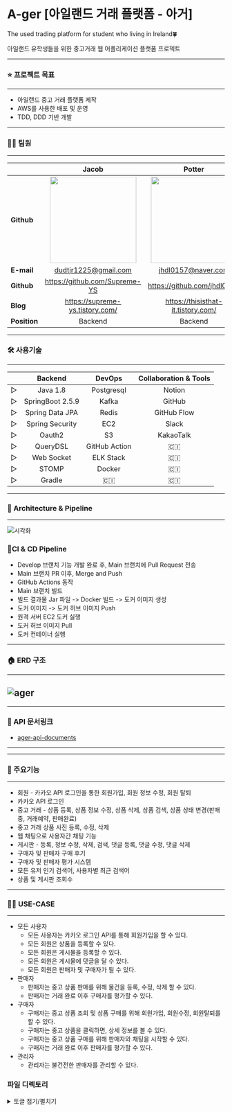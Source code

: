 # A-ger [아일랜드 거래 플랫폼 - 아거]

The used trading platform for student who living in Ireland🍀

아일랜드 유학생들을 위한 중고거래 웹 어플리케이션 플랫폼 프로젝트

------

### ⭐️ 프로젝트 목표

------
- 아일랜드 중고 거래 플랫폼 제작
- AWS를 사용한 배포 및 운영
- TDD, DDD 기반 개발
------
### 🙋‍♂️ 팀원
------

|                | Jacob  | Potter  | Frank | Guguri | Kevin | Rose |
|----------------|:--------------:|:--------------:|:--------------:|:--------------:|:--------------:|:--------------:|
| **Github**     | [<img src="https://avatars.githubusercontent.com/u/46801877?v=4" width="200px;" alt=""/>](https://github.com/Supreme-YS) | [<img src="https://avatars.githubusercontent.com/u/72914519?v=4" width="200px;" alt=""/>](https://github.com/jhdl0157) | [<img src="https://avatars.githubusercontent.com/u/58693617?v=4" width="200px;" alt=""/>](https://github.com/dhkstnaos) | [<img src=https://user-images.githubusercontent.com/72914519/154930806-a8275c1f-1f55-4e36-a4e2-bddd16d7562b.jpeg width="200px;" alt=""/>](https://github.com/dhkstnaos) | [<img src="https://avatars.githubusercontent.com/u/58078994?v=4" width="200px;" alt=""/>](https://github.com/hx2ryu) | [<img src="https://avatars.githubusercontent.com/u/100477604?v=4" width="200px;" alt=""/>](https://github.com/one-rose) |
| **E-mail**     | dudtjr1225@gmail.com | jhdl0157@naver.com | dhkstnaos@gmail.com | ds5anc900@naver.com  | hx2ryu@gmail.com  | junghyun2117@naver.com |
| **Github**     | https://github.com/Supreme-YS  | https://github.com/jhdl0157 | https://github.com/dhkstnaos    |     | https://github.com/hx2ryu | https://github.com/one-rose |
| **Blog**       | https://supreme-ys.tistory.com/ |https://thisisthat-it.tistory.com/ | https://crazy-horse.tistory.com/ |https://limgayeon.imweb.me/ | 🐊 | https://one-rose.tistory.com/ |
| **Position**   | Backend | Backend | Backend | Designer | Frontend | Frontend |
 

------

### 🛠 사용기술

------
|            | <center>Backend                     | <center>DevOps                      | <center>Collaboration & Tools | 
|----------|:---------------------------:|:---------------------------:|:-------------------------------:| 
| ▷ | Java 1.8 | Postgresql | Notion         |
| ▷ | SpringBoot 2.5.9| Kafka | GitHub       |
| ▷ | Spring Data JPA| Redis | GitHub Flow   |
| ▷ | Spring Security| EC2 | Slack           |
| ▷ | Oauth2| S3 | KakaoTalk                 |
| ▷ | QueryDSL | GitHub Action|  🇨🇮          |
| ▷ | Web Socket | ELK Stack | 🇨🇮             |
| ▷ | STOMP | Docker| 🇨🇮                     |
| ▷ | Gradle | 🇨🇮 | 🇨🇮                        |

------

### 🎊 Architecture & Pipeline

------
![시각화](https://user-images.githubusercontent.com/72914519/154930546-4b8234a1-9010-40c3-9a10-90bd376b0b96.png)
### 🔑**CI & CD Pipeline**
- Develop 브랜치 기능 개발 완료 후, Main 브랜치에 Pull Request 전송
- Main 브랜치 PR 이후, Merge and Push
- GitHub Actions 동작
- Main 브랜치 빌드
- 빌드 결과물 Jar 파일 -> Docker 빌드 -> 도커 이미지 생성
- 도커 이미지 -> 도커 허브 이미지 Push
- 원격 서버 EC2 도커 실행
- 도커 허브 이미지 Pull
- 도커 컨테이너 실행
------
### 🏠 ERD 구조
------
![ager](https://user-images.githubusercontent.com/58693617/154427811-28ddef62-739f-49be-9c4f-0f2f25728108.png)
------

------
### 📖 API 문서링크
 
- [ager-api-documents](https://documenter.getpostman.com/view/16841838/UVeNkN3d)
------
 
------
### 🧰 주요기능
------

- 회원 - 카카오 API 로그인을 통한 회원가입, 회원 정보 수정, 회원 탈퇴
- 카카오 API 로그인
- 중고 거래 - 상품 등록, 상품 정보 수정, 상품 삭제, 상품 검색, 상품 상태 변경(판매중, 거래예약, 판매완료)
- 중고 거래 상품 사진 등록, 수정, 삭제
- 웹 채팅으로 사용자간 채팅 기능
- 게시판 - 등록, 정보 수정, 삭제, 검색, 댓글 등록, 댓글 수정, 댓글 삭제
- 구매자 및 판매자 구매 후기
- 구매자 및 판매자 평가 시스템
- 모든 유저 인기 검색어, 사용자별 최근 검색어
- 상품 및 게시판 조회수

------
### 💁🏻 USE-CASE
------
- 모든 사용자
  - 모든 사용자는 카카오 로그인 API를 통해 회원가입을 할 수 있다.
  - 모든 회원은 상품을 등록할 수 있다.
  - 모든 회원은 게시물을 등록할 수 있다.
  - 모든 회원은 게시물에 댓글을 달 수 있다.
  - 모든 회원은 판매자 및 구매자가 될 수 있다.
- 판매자
  - 판매자는 중고 상품 판매를 위해 물건을 등록, 수정, 삭제 할 수 있다.
  - 판매자는 거래 완료 이후 구매자를 평가할 수 있다.
- 구매자
  - 구매자는 중고 상품 조회 및 상품 구매를 위해 회원가입, 회원수정, 회원탈퇴를 할 수 있다.
  - 구매자는 중고 상품을 클릭하면, 상세 정보를 볼 수 있다.
  - 구매자는 중고 상품 구매를 위해 판매자와 채팅을 시작할 수 있다.
  - 구매자는 거래 완료 이후 판매자를 평가할 수 있다.
- 관리자
  - 관리자는 불건전한 판매자를 관리할 수 있다.
 
 ### 파일 디렉토리
 
<details>
<summary>토글 접기/펼치기</summary>
<div markdown="1">

```java
├── Dockerfile
├── README.md
├── ager-uml.png
├── build
│   ├── generated
│   │   └── source
│   │       └── kaptKotlin
│   │           ├── main
│   │           └── test
│   └── tmp
│       └── kapt3
│           ├── incApCache
│           │   ├── main
│           │   ├── querydsl
│           │   └── test
│           └── stubs
│               ├── main
│               └── test
├── build.gradle
├── gradle
│   └── wrapper
│       ├── gradle-wrapper.jar
│       └── gradle-wrapper.properties
├── gradlew
├── gradlew.bat
├── settings.gradle
└── src
    ├── main
    │   ├── java
    │   │   └── com
    │   │       └── ireland
    │   │           └── ager
    │   │               ├── AgerProjectApplication.java
    │   │               ├── account
    │   │               │   ├── controller
    │   │               │   │   ├── AccountController.java
    │   │               │   │   └── InfoController.java
    │   │               │   ├── dto
    │   │               │   │   ├── request
    │   │               │   │   │   └── AccountUpdateRequest.java
    │   │               │   │   └── response
    │   │               │   │       ├── KakaoResponse.java
    │   │               │   │       ├── MyAccountResponse.java
    │   │               │   │       └── OtherAccountResponse.java
    │   │               │   ├── entity
    │   │               │   │   └── Account.java
    │   │               │   ├── exception
    │   │               │   │   ├── ExpiredAccessTokenException.java
    │   │               │   │   ├── NotFoundTokenException.java
    │   │               │   │   ├── UnAuthorizedAccessException.java
    │   │               │   │   └── UnAuthorizedTokenException.java
    │   │               │   ├── repository
    │   │               │   │   └── AccountRepository.java
    │   │               │   └── service
    │   │               │       ├── AccountInfoServiceImpl.java
    │   │               │       ├── AccountServiceImpl.java
    │   │               │       └── AuthServiceImpl.java
    │   │               ├── board
    │   │               │   ├── controller
    │   │               │   │   ├── BoardController.java
    │   │               │   │   └── CommentController.java
    │   │               │   ├── dto
    │   │               │   │   ├── request
    │   │               │   │   │   ├── BoardRequest.java
    │   │               │   │   │   └── CommentRequest.java
    │   │               │   │   └── response
    │   │               │   │       ├── BoardResponse.java
    │   │               │   │       ├── BoardSummaryResponse.java
    │   │               │   │       └── CommentResponse.java
    │   │               │   ├── entity
    │   │               │   │   ├── Board.java
    │   │               │   │   ├── BoardUrl.java
    │   │               │   │   └── Comment.java
    │   │               │   ├── exception
    │   │               │   │   ├── InvalidBoardDetailException.java
    │   │               │   │   └── InvalidBoardTitleException.java
    │   │               │   ├── repository
    │   │               │   │   ├── BoardRepository.java
    │   │               │   │   ├── BoardRepositoryCustom.java
    │   │               │   │   ├── BoardRepositoryImpl.java
    │   │               │   │   ├── CommentRepository.java
    │   │               │   │   ├── CommentRepositoryCustom.java
    │   │               │   │   └── CommentRepositoryImpl.java
    │   │               │   └── service
    │   │               │       ├── BoardServiceImpl.java
    │   │               │       └── CommentServiceImpl.java
    │   │               ├── chat
    │   │               │   ├── config
    │   │               │   │   ├── KafkaConstants.java
    │   │               │   │   ├── ListenerConfig.java
    │   │               │   │   ├── ProducerConfig.java
    │   │               │   │   └── WebSocketConfig.java
    │   │               │   ├── controller
    │   │               │   │   ├── MessageController.java
    │   │               │   │   └── MessageRoomController.java
    │   │               │   ├── dto
    │   │               │   │   ├── request
    │   │               │   │   │   └── MessageRequest.java
    │   │               │   │   └── response
    │   │               │   │       ├── MessageDetailsResponse.java
    │   │               │   │       ├── MessageSummaryResponse.java
    │   │               │   │       └── RoomCreateResponse.java
    │   │               │   ├── entity
    │   │               │   │   ├── Message.java
    │   │               │   │   ├── MessageRoom.java
    │   │               │   │   ├── ReviewStatus.java
    │   │               │   │   └── RoomStatus.java
    │   │               │   ├── exception
    │   │               │   │   └── UnAuthorizedChatException.java
    │   │               │   ├── repository
    │   │               │   │   ├── MessageRepository.java
    │   │               │   │   ├── MessageRepositoryCustom.java
    │   │               │   │   ├── MessageRepositoryImpl.java
    │   │               │   │   ├── MessageRoomRepository.java
    │   │               │   │   ├── MessageRoomRepositoryCustom.java
    │   │               │   │   └── MessageRoomRepositoryImpl.java
    │   │               │   └── service
    │   │               │       ├── KafkaConsumerService.java
    │   │               │       ├── KafkaProductService.java
    │   │               │       └── MessageService.java
    │   │               ├── config
    │   │               │   ├── BaseEntity.java
    │   │               │   ├── ExceptionAdvice.java
    │   │               │   ├── KakaoAuthenticationConfig.java
    │   │               │   ├── QuerydslConfig.java
    │   │               │   ├── RedisConfig.java
    │   │               │   ├── SwaggerConfig.java
    │   │               │   ├── WebSecurityConfig.java
    │   │               │   └── interceptor
    │   │               │       └── KakaoAuthenticationInterceptor.java
    │   │               ├── main
    │   │               │   ├── common
    │   │               │   │   ├── CommonResponse.java
    │   │               │   │   ├── CommonResult.java
    │   │               │   │   ├── ListResult.java
    │   │               │   │   ├── SingleResult.java
    │   │               │   │   ├── SliceResult.java
    │   │               │   │   └── service
    │   │               │   │       └── ResponseService.java
    │   │               │   ├── controller
    │   │               │   │   └── MainController.java
    │   │               │   ├── entity
    │   │               │   │   └── Search.java
    │   │               │   ├── exception
    │   │               │   │   ├── IntenalServerErrorException.java
    │   │               │   │   └── NotFoundException.java
    │   │               │   ├── repository
    │   │               │   │   ├── SearchRepository.java
    │   │               │   │   ├── SearchRepositoryCustom.java
    │   │               │   │   └── SearchRepositoryImpl.java
    │   │               │   └── service
    │   │               │       ├── SearchService.java
    │   │               │       └── UploadServiceImpl.java
    │   │               ├── product
    │   │               │   ├── controller
    │   │               │   │   └── ProductController.java
    │   │               │   ├── dto
    │   │               │   │   ├── request
    │   │               │   │   │   ├── ProductRequest.java
    │   │               │   │   │   └── ProductUpdateRequest.java
    │   │               │   │   └── response
    │   │               │   │       ├── ProductResponse.java
    │   │               │   │       └── ProductThumbResponse.java
    │   │               │   ├── entity
    │   │               │   │   ├── Category.java
    │   │               │   │   ├── Product.java
    │   │               │   │   ├── ProductStatus.java
    │   │               │   │   └── Url.java
    │   │               │   ├── exception
    │   │               │   │   ├── InvaildDataException.java
    │   │               │   │   ├── InvaildFileExtensionException.java
    │   │               │   │   ├── InvaildFormException.java
    │   │               │   │   ├── InvaildProductCategoryException.java
    │   │               │   │   ├── InvaildProductDetailException.java
    │   │               │   │   ├── InvaildProductPriceException.java
    │   │               │   │   ├── InvaildProductStatusException.java
    │   │               │   │   ├── InvaildProductTitleException.java
    │   │               │   │   └── InvaildUploadException.java
    │   │               │   ├── repository
    │   │               │   │   ├── ProductRepository.java
    │   │               │   │   ├── ProductRepositoryCustom.java
    │   │               │   │   ├── ProductRepositoryImpl.java
    │   │               │   │   └── UrlRepository.java
    │   │               │   └── service
    │   │               │       └── ProductServiceImpl.java
    │   │               ├── review
    │   │               │   ├── controller
    │   │               │   │   └── ReviewController.java
    │   │               │   ├── dto
    │   │               │   │   ├── request
    │   │               │   │   │   └── ReviewRequest.java
    │   │               │   │   └── response
    │   │               │   │       └── ReviewResponse.java
    │   │               │   ├── entity
    │   │               │   │   └── Review.java
    │   │               │   ├── exception
    │   │               │   │   └── DuplicateReviewException.java
    │   │               │   ├── repository
    │   │               │   │   ├── ReviewRepository.java
    │   │               │   │   ├── ReviewRepositoryCustom.java
    │   │               │   │   └── ReviewRepositoryImpl.java
    │   │               │   └── service
    │   │               │       └── ReviewServiceImpl.java
    │   │               └── trade
    │   │                   ├── controller
    │   │                   │   └── TradeController.java
    │   │                   ├── entity
    │   │                   │   └── Trade.java
    │   │                   ├── repository
    │   │                   │   ├── TradeRepository.java
    │   │                   │   ├── TradeRepositoryCustom.java
    │   │                   │   └── TradeRepositoryImpl.java
    │   │                   └── service
    │   │                       └── TradeServiceImpl.java
    │   └── resources
    │       ├── application-local.yml
    │       ├── banner.txt
    │       └── logback-spring.xml
    └── test
        └── java
            └── com
                └── ireland

89 directories, 133 files
```


</div>
</details>
